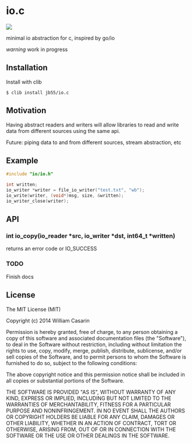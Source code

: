
# io.c

  ![](http://img.shields.io/badge/stability-experimental-orange.svg?style=flat)

  minimal io abstraction for c, inspired by go/io

  *warning* work in progress

## Installation

  Install with clib

    $ clib install jb55/io.c

## Motivation

Having abstract readers and writers will allow libraries to read and write data
from different sources using the same api.

Future: piping data to and from different sources, stream abstraction, etc

## Example

```c
#include "io/io.h"

int written;
io_writer *writer = file_io_writer("test.txt", "wb");
io_write(writer, (void*)msg, size, &written);
io_writer_close(writer);
```

## API

### int io_copy(io_reader \*src, io_writer \*dst, int64_t \*written)

returns an error code or IO_SUCCESS

### TODO

Finish docs

## License

  The MIT License (MIT)

  Copyright (c) 2014 William Casarin

  Permission is hereby granted, free of charge, to any person obtaining a copy
  of this software and associated documentation files (the "Software"), to deal
  in the Software without restriction, including without limitation the rights
  to use, copy, modify, merge, publish, distribute, sublicense, and/or sell
  copies of the Software, and to permit persons to whom the Software is
  furnished to do so, subject to the following conditions:

  The above copyright notice and this permission notice shall be included in
  all copies or substantial portions of the Software.

  THE SOFTWARE IS PROVIDED "AS IS", WITHOUT WARRANTY OF ANY KIND, EXPRESS OR
  IMPLIED, INCLUDING BUT NOT LIMITED TO THE WARRANTIES OF MERCHANTABILITY,
  FITNESS FOR A PARTICULAR PURPOSE AND NONINFRINGEMENT. IN NO EVENT SHALL THE
  AUTHORS OR COPYRIGHT HOLDERS BE LIABLE FOR ANY CLAIM, DAMAGES OR OTHER
  LIABILITY, WHETHER IN AN ACTION OF CONTRACT, TORT OR OTHERWISE, ARISING FROM,
  OUT OF OR IN CONNECTION WITH THE SOFTWARE OR THE USE OR OTHER DEALINGS IN
  THE SOFTWARE.
